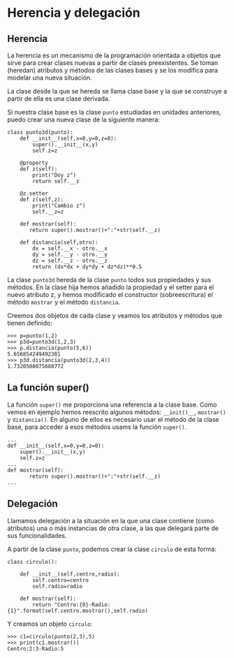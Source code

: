 # Herencia y delegación
	
## Herencia

La herencia es un mecanismo de la programación orientada a objetos que sirve para crear clases nuevas a partir de clases preexistentes. Se toman (heredan) atributos y métodos de las clases bases y se los modifica para modelar una nueva situación.

La clase desde la que se hereda se llama clase base y la que se construye a partir de ella es una clase derivada.

Si nuestra clase base es la clase `punto` estudiadas en unidades anteriores, puedo crear una nueva clase de la siguiente manera:

	class punto3d(punto):
    	def __init__(self,x=0,y=0,z=0):
        	super().__init__(x,y)
        	self.z=z

	    @property
	    def z(self):
	        print("Doy z")
	        return self.__z

	    @z.setter
	    def z(self,z):
	        print("Cambio z")
	        self.__z=z

	    def mostrar(self):
	       return super().mostrar()+":"+str(self.__z)

	    def distancia(self,otro):
	        dx = self.__x - otro.__x
	        dy = self.__y - otro.__y
	        dz = self.__z - otro.__z
	        return (dx*dx + dy*dy + dz*dz)**0.5	

La clase `punto3d` hereda de la clase `punto` todos sus propiedades y sus métodos. En la clase hija hemos añadido la propiedad y el setter para el nuevo atributo z, y hemos modificado el constructor (sobreescritura) el método `mostrar` y el método `distancia`.

Creemos dos objetos de cada clase y veamos los atributos y métodos que tienen definido:

	>>> p=punto(1,2)
	>>> p3d=punto3d(1,2,3)
	>>> p.distancia(punto(5,6))
	5.656854249492381
	>>> p3d.distancia(punto3d(2,3,4))
	1.7320508075688772

## La función super()

La función `super()` me proporciona una referencia a la clase base. Como vemos en ejemplo hemos reescrito algunos métodos: `__init()__`, `mostrar()` y `distancia()`. En alguno de ellos es necesario usar el método de la clase base, para acceder a esos métodos usams la función `super()`.

	...
	def __init__(self,x=0,y=0,z=0):
       	super().__init__(x,y)
       	self.z=z
	...
	def mostrar(self):
	       return super().mostrar()+":"+str(self.__z)
	...
	
## Delegación

Llamamos delegación a la situación en la que una clase contiene (como atributos) una o más instancias de otra clase, a las que delegará parte de sus funcionalidades.

A partir de la clase `punto`, podemos crear la clase `circulo` de esta forma:

	class circulo():	

		def __init__(self,centro,radio):
			self.centro=centro
			self.radio=radio	

		def mostrar(self):
			return "Centro:{0}-Radio:{1}".format(self.centro.mostrar(),self.radio)	

Y creamos un objeto `circulo`:

	>>> c1=circulo(punto(2,3),5)
	>>> print(c1.mostrar())
	Centro:2:3-Radio:5

